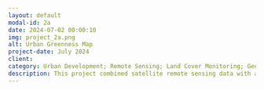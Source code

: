 ```yaml
---
layout: default
modal-id: 2a
date: 2024-07-02 00:00:10
img: project_2a.png
alt: Urban Greenness Map
project-date: July 2024
client: 
category: Urban Development; Remote Sensing; Land Cover Monitoring; Geospatial Analysis
description: This project combined satellite remote sensing data with a property boundary geospatial dataset to give a greenness classification to each property in this suburb of the Blue Mountains, NSW for January 2024. Oranges and reds indicate a lower greenness relative to the other properties in the study area, whereas darker greens indicate relatively higher greenness. 
---
```

